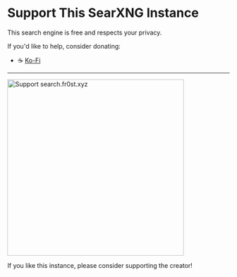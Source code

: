 # Support This SearXNG Instance

This search engine is free and respects your privacy.

If you'd like to help, consider donating:

- ☕ [Ko-Fi](https://ko-fi.com/fr0stiwnl)

---

<p align="left">
  <img src="https://i.postimg.cc/rsCStVWJ/waifu.png" alt="Support search.fr0st.xyz" width="400"/>
</p>

If you like this instance, please consider supporting the creator!
